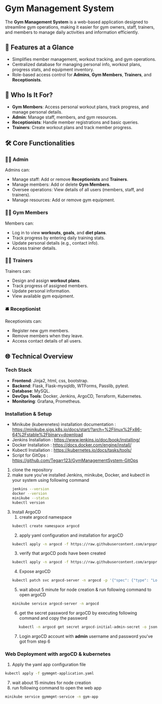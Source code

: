 # Gym Management System

The **Gym Management System** is a web-based application designed to streamline gym operations, making it easier for gym owners, staff, trainers, and members to manage daily activities and information efficiently.

## 🚀 Features at a Glance

- Simplifies member management, workout tracking, and gym operations.
- Centralized database for managing personal info, workout plans, progress stats, and equipment inventory.
- Role-based access control for **Admins**, **Gym Members**, **Trainers**, and **Receptionists**.

## 🎯 Who Is It For?

- **Gym Members**: Access personal workout plans, track progress, and manage personal details.
- **Admin**: Manage staff, members, and gym resources.
- **Receptionists**: Handle member registrations and basic queries.
- **Trainers**: Create workout plans and track member progress.

## 🛠️ Core Functionalities

### 🧑‍💼 Admin

Admins can:

- Manage staff: Add or remove **Receptionists** and **Trainers**.
- Manage members: Add or delete **Gym Members**.
- Oversee operations: View details of all users (members, staff, and trainers).
- Manage resources: Add or remove gym equipment.

### 🏋️‍♂️ Gym Members

Members can:

- Log in to view **workouts**, **goals**, and **diet plans**.
- Track progress by entering daily training stats.
- Update personal details (e.g., contact info).
- Access trainer details.

### 🏋️‍♀️ Trainers

Trainers can:

- Design and assign **workout plans**.
- Track progress of assigned members.
- Update personal information.
- View available gym equipment.

### 🛎️ Receptionist

Receptionists can:

- Register new gym members.
- Remove members when they leave.
- Access contact details of all users.

## 🌐 Technical Overview

### Tech Stack

- **Frontend**: Jinja2, html, css, bootstrap.
- **Backend**: Flask, Flask-mysqldb, WTForms, Passlib, pytest.
- **Database**: MySQL.
- **DevOps Tools**: Docker, Jenkins, ArgoCD, Terraform, Kubernetes.
- **Monitoring**: Grafana, Prometheus.

### Installation & Setup

- Minikube (kuberenetes) installation documentation : https://minikube.sigs.k8s.io/docs/start/?arch=%2Flinux%2Fx86-64%2Fstable%2Fbinary+download
- Jenkins Installation : https://www.jenkins.io/doc/book/installing/
- Docker Installation : https://docs.docker.com/engine/install/
- Kubectl Installation : https://kubernetes.io/docs/tasks/tools/
- Script for GitOps : https://github.com/Tegarr123/GymManagementSystem-GitOps

1. clone the repository
2. make sure you've installed Jenkins, minikube, Docker, and kubectl in your system using following command
   ```bash
   jenkins --version
   docker --version
   minikube --status
   kubectl version
   ```
3. Install ArgoCD
   1. create argocd namespace
   ```bash
   kubectl create namespace argocd
   ```
   2. apply yaml configuration and installation for argoCD
   ```bash
   kubectl apply -n argocd -f https://raw.githubusercontent.com/argoproj/argo-cd/stable/manifests/install.yaml
   ```
   3. verify that argoCD pods have been created
   ```bash
   kubectl apply -n argocd -f https://raw.githubusercontent.com/argoproj/argo-cd/stable/manifests/install.yaml
   ```
   4. Expose argoCD
   ```bash
   kubectl patch svc argocd-server -n argocd -p '{"spec": {"type": "LoadBalancer"}}'
   ```
   5. wait about 5 minute for node creation & run following command to open argoCD
   ```bash
   minikube service argocd-server -n argocd
   ```
   6. get the secret password for argoCD by executing following command and copy the password
   ```bash
      kubectl -n argocd get secret argocd-initial-admin-secret -o jsonpath="{.data.password}" | base64 --decode && echo
   ```
   7. Login argoCD account with **admin** username and password you've got from step 6

### Web Deployment with argoCD & kubernetes

1.  Apply the yaml app configuration file

```bash
kubectl apply -f gymmgmt-application.yaml
```

7.  wait about 15 minutes for node creation
8.  run following command to open the web app

```bash
minikube service gymmgmt-service -n gym-app
```
